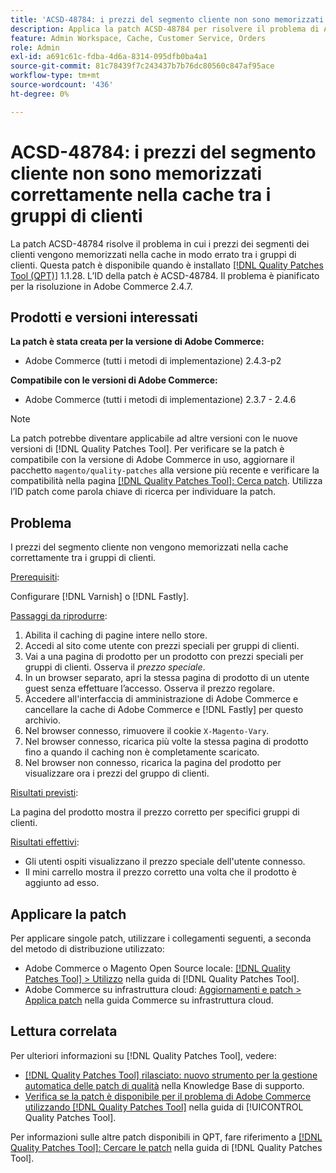 ```yaml
---
title: 'ACSD-48784: i prezzi del segmento cliente non sono memorizzati correttamente nella cache tra i gruppi di clienti'
description: Applica la patch ACSD-48784 per risolvere il problema di Adobe Commerce, in cui i prezzi dei segmenti dei clienti non vengono memorizzati correttamente nella cache tra i gruppi di clienti.
feature: Admin Workspace, Cache, Customer Service, Orders
role: Admin
exl-id: a691c61c-fdba-4d6a-8314-095dfb0ba4a1
source-git-commit: 81c78439f7c243437b7b76dc80560c847af95ace
workflow-type: tm+mt
source-wordcount: '436'
ht-degree: 0%

---
```


# ACSD-48784: i prezzi del segmento cliente non sono memorizzati correttamente nella cache tra i gruppi di clienti

La patch ACSD-48784 risolve il problema in cui i prezzi dei segmenti dei clienti vengono memorizzati nella cache in modo errato tra i gruppi di clienti. Questa patch è disponibile quando è installato [[!DNL Quality Patches Tool (QPT)]](https://experienceleague.adobe.com/en/docs/commerce-knowledge-base/kb/announcements/commerce-announcements/magento-quality-patches-released-new-tool-to-self-serve-quality-patches) 1.1.28. L’ID della patch è ACSD-48784. Il problema è pianificato per la risoluzione in Adobe Commerce 2.4.7.

## Prodotti e versioni interessati

**La patch è stata creata per la versione di Adobe Commerce:**

* Adobe Commerce (tutti i metodi di implementazione) 2.4.3-p2

**Compatibile con le versioni di Adobe Commerce:**

* Adobe Commerce (tutti i metodi di implementazione) 2.3.7 - 2.4.6

>[!NOTE]
>
>La patch potrebbe diventare applicabile ad altre versioni con le nuove versioni di [!DNL Quality Patches Tool]. Per verificare se la patch è compatibile con la versione di Adobe Commerce in uso, aggiornare il pacchetto `magento/quality-patches` alla versione più recente e verificare la compatibilità nella pagina [[!DNL Quality Patches Tool]: Cerca patch](https://experienceleague.adobe.com/tools/commerce-quality-patches/index.html). Utilizza l’ID patch come parola chiave di ricerca per individuare la patch.

## Problema

I prezzi del segmento cliente non vengono memorizzati nella cache correttamente tra i gruppi di clienti.

<u>Prerequisiti</u>:

Configurare [!DNL Varnish] o [!DNL Fastly].

<u>Passaggi da riprodurre</u>:

1. Abilita il caching di pagine intere nello store.
1. Accedi al sito come utente con prezzi speciali per gruppi di clienti.
1. Vai a una pagina di prodotto per un prodotto con prezzi speciali per gruppi di clienti. Osserva il *prezzo speciale*.
1. In un browser separato, apri la stessa pagina di prodotto di un utente guest senza effettuare l’accesso. Osserva il prezzo regolare.
1. Accedere all&#39;interfaccia di amministrazione di Adobe Commerce e cancellare la cache di Adobe Commerce e [!DNL Fastly] per questo archivio.
1. Nel browser connesso, rimuovere il cookie `X-Magento-Vary`.
1. Nel browser connesso, ricarica più volte la stessa pagina di prodotto fino a quando il caching non è completamente scaricato.
1. Nel browser non connesso, ricarica la pagina del prodotto per visualizzare ora i prezzi del gruppo di clienti.

<u>Risultati previsti</u>:

La pagina del prodotto mostra il prezzo corretto per specifici gruppi di clienti.

<u>Risultati effettivi</u>:

* Gli utenti ospiti visualizzano il prezzo speciale dell&#39;utente connesso.
* Il mini carrello mostra il prezzo corretto una volta che il prodotto è aggiunto ad esso.

## Applicare la patch

Per applicare singole patch, utilizzare i collegamenti seguenti, a seconda del metodo di distribuzione utilizzato:

* Adobe Commerce o Magento Open Source locale: [[!DNL Quality Patches Tool] > Utilizzo](/help/tools/quality-patches-tool/usage.md) nella guida di [!DNL Quality Patches Tool].
* Adobe Commerce su infrastruttura cloud: [Aggiornamenti e patch > Applica patch](https://experienceleague.adobe.com/docs/commerce-cloud-service/user-guide/develop/upgrade/apply-patches.html) nella guida Commerce su infrastruttura cloud.

## Lettura correlata

Per ulteriori informazioni su [!DNL Quality Patches Tool], vedere:

* [[!DNL Quality Patches Tool] rilasciato: nuovo strumento per la gestione automatica delle patch di qualità](https://experienceleague.adobe.com/en/docs/commerce-knowledge-base/kb/announcements/commerce-announcements/magento-quality-patches-released-new-tool-to-self-serve-quality-patches) nella Knowledge Base di supporto.
* [Verifica se la patch è disponibile per il problema di Adobe Commerce utilizzando  [!DNL Quality Patches Tool]](/help/tools/quality-patches-tool/patches-available-in-qpt/check-patch-for-magento-issue-with-magento-quality-patches.md) nella guida di [!UICONTROL Quality Patches Tool].


Per informazioni sulle altre patch disponibili in QPT, fare riferimento a [[!DNL Quality Patches Tool]: Cercare le patch](https://experienceleague.adobe.com/tools/commerce-quality-patches/index.html) nella guida di [!DNL Quality Patches Tool].
